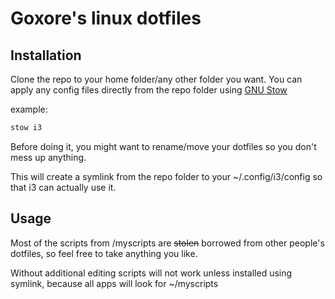 # Goxore's linux dotfiles


## Installation

Clone the repo to your home folder/any other folder you want. You can apply any config files directly from the repo folder using [GNU Stow](https://www.gnu.org/software/stow/)

example:
```bash
stow i3
```

Before doing it, you might want to rename/move your dotfiles so you don't mess up anything.


This will create a symlink from the repo folder to your ~/.config/i3/config so that i3 can actually use it.

## Usage

Most of the scripts from /myscripts are <s>stolen</s> borrowed from other people's dotfiles, so feel free to take anything you like.

Without additional editing scripts will not work unless installed using symlink, because all apps will look for ~/myscripts

